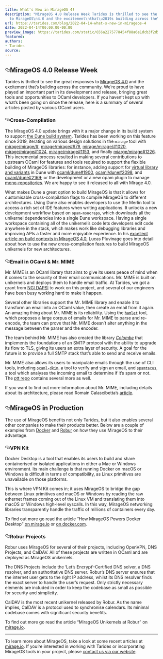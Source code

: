 ```yaml
---
title: What's New in MirageOS 4!
description: "MirageOS 4.0 Release Week Tarides is thrilled to see the great responses
  to MirageOS\n4.0 and the excitement\nthat\u2019s building across the\u2026"
url: https://tarides.com/blog/2022-04-14-what-s-new-in-mirageos-4
date: 2022-04-14T00:00:00-00:00
preview_image: https://tarides.com/static/656a2275778454f88a6e1dcb3f2d53cf/2070e/mirage2.jpg
featured:
authors:
- Tarides
source:
---
```


<h2 style="position:relative;"><a href="https://tarides.com/feed.xml#mirageos-40-release-week" aria-label="mirageos 40 release week permalink" class="anchor before"><svg aria-hidden="true" focusable="false" height="16" version="1.1" viewbox="0 0 16 16" width="16"><path fill-rule="evenodd" d="M4 9h1v1H4c-1.5 0-3-1.69-3-3.5S2.55 3 4 3h4c1.45 0 3 1.69 3 3.5 0 1.41-.91 2.72-2 3.25V8.59c.58-.45 1-1.27 1-2.09C10 5.22 8.98 4 8 4H4c-.98 0-2 1.22-2 2.5S3 9 4 9zm9-3h-1v1h1c1 0 2 1.22 2 2.5S13.98 12 13 12H9c-.98 0-2-1.22-2-2.5 0-.83.42-1.64 1-2.09V6.25c-1.09.53-2 1.84-2 3.25C6 11.31 7.55 13 9 13h4c1.45 0 3-1.69 3-3.5S14.5 6 13 6z"></path></svg></a>MirageOS 4.0 Release Week</h2>
<p>Tarides is thrilled to see the great responses to <a href="https://mirage.io/blog/announcing-mirage-40">MirageOS
4.0</a> and the excitement
that&rsquo;s building across the community. We&rsquo;re proud to have played an
important part in its development and release, bringing great tools
and opportunities to OCaml developers. If you haven&rsquo;t kept up with
what&rsquo;s been going on since the release, here is a summary of several
articles posted by various OCaml users.</p>
<h3 style="position:relative;"><a href="https://tarides.com/feed.xml#cross-compilation" aria-label="cross compilation permalink" class="anchor before"><svg aria-hidden="true" focusable="false" height="16" version="1.1" viewbox="0 0 16 16" width="16"><path fill-rule="evenodd" d="M4 9h1v1H4c-1.5 0-3-1.69-3-3.5S2.55 3 4 3h4c1.45 0 3 1.69 3 3.5 0 1.41-.91 2.72-2 3.25V8.59c.58-.45 1-1.27 1-2.09C10 5.22 8.98 4 8 4H4c-.98 0-2 1.22-2 2.5S3 9 4 9zm9-3h-1v1h1c1 0 2 1.22 2 2.5S13.98 12 13 12H9c-.98 0-2-1.22-2-2.5 0-.83.42-1.64 1-2.09V6.25c-1.09.53-2 1.84-2 3.25C6 11.31 7.55 13 9 13h4c1.45 0 3-1.69 3-3.5S14.5 6 13 6z"></path></svg></a>Cross-Compilation</h3>
<p>The MirageOS 4.0 update brings with it a major change in its build
system to support <a href="https://dune.build/">the Dune build system</a>.
Tarides has been working on this feature since 2019,
iterating on various design solutions in the <code>mirage</code> tool with
<a href="https://github.com/mirage/mirage/issues/969">mirage/mirage/#</a>,
<a href="https://github.com/mirage/mirage/pull/979">mirage/mirage#979</a>,
<a href="https://github.com/mirage/mirage/pull/1020">mirage/mirage/#1020</a>,
<a href="https://github.com/mirage/mirage/pull/1024">mirage/mirage#1024</a>,
<a href="https://github.com/mirage/mirage/pull/1153">mirage/mirage#1153</a>, and
finally <a href="https://github.com/mirage/mirage/pull/1226">miarge/mirage#1226</a>.
This incremental process resulted in making several contributions to
upstream OCaml for features and tools required to support
the flexible building of MirageOS libraries: for
instance, adding support for <a href="https://dune.readthedocs.io/en/stable/variants.html">virtual library and
variants</a> in Dune
with <a href="https://github.com/ocaml/dune/pull/1900">ocaml/dune#1900</a>,
<a href="https://github.com/ocaml/dune/pull/2098">ocaml/dune#2098</a>, and
<a href="https://github.com/ocaml/dune/pull/2169">ocaml/dune#2169</a>; or the
development or a new opam plugin to manage
<a href="https://github.com/ocamllabs/opam-monorepo">mono-repositories</a>. We
are happy to see it released to all with Mirage 4.0.</p>
<p>What makes Dune a great option to build MirageOS is that it allows for
customisable cross-compilation flags to compile MirageOS to different
architectures. Using Dune also enables developers to use the Merlin
tool to access a rich set of IDE features when writing
applications. It unlocks a new development workflow based on
<code>opam-monorepo</code>, which downloads all the unikernel dependencies into a
single Dune workspace. Having a single workspace containing all of the
unikernel&rsquo;s code lets developers edit code anywhere in the stack,
which makes work like debugging libraries and improving APIs a faster
and more enjoyable experience. In his <a href="https://mirage.io/blog/2022-03-30.cross-compilation">excellent article on build
contexts in MirageOS
4.0</a>, Lucas
Pluvinage goes into detail about how to use the new cross-compilation
features to build MirageOS unikernels for new architectures.</p>
<h3 style="position:relative;"><a href="https://tarides.com/feed.xml#email-in-ocaml--mr-mime" aria-label="email in ocaml  mr mime permalink" class="anchor before"><svg aria-hidden="true" focusable="false" height="16" version="1.1" viewbox="0 0 16 16" width="16"><path fill-rule="evenodd" d="M4 9h1v1H4c-1.5 0-3-1.69-3-3.5S2.55 3 4 3h4c1.45 0 3 1.69 3 3.5 0 1.41-.91 2.72-2 3.25V8.59c.58-.45 1-1.27 1-2.09C10 5.22 8.98 4 8 4H4c-.98 0-2 1.22-2 2.5S3 9 4 9zm9-3h-1v1h1c1 0 2 1.22 2 2.5S13.98 12 13 12H9c-.98 0-2-1.22-2-2.5 0-.83.42-1.64 1-2.09V6.25c-1.09.53-2 1.84-2 3.25C6 11.31 7.55 13 9 13h4c1.45 0 3-1.69 3-3.5S14.5 6 13 6z"></path></svg></a>Email in OCaml &amp; Mr. MIME</h3>
<p>Mr. MIME is an OCaml library that aims to give its users peace of mind
when it comes to the security of their email communications. Mr. MIME
is built on unikernels and deploys them to handle email traffic. At
Tarides, we got a grant from <a href="https://dapsi.ngi.eu/">NGI DAPSI</a> to
work on this project, and several of our engineers have been busy
working hard to make it happen.</p>
<p>Several other libraries support the Mr. MIME library and enable it to
transform an email into an OCaml value, then create an email from it
again. An amazing thing about Mr. MIME is its reliability. Using the
<a href="https://github.com/mirage/hamlet"><code>hamlet</code></a> tool, which proposes a
large corpus of emails for Mr. MIME to parse and re-encode, the team
can prove that Mr. MIME doesn&rsquo;t alter anything in the message between
the parser and the encoder.</p>
<p>The team behind Mr. MIME has also created the library
<em><a href="https://github.com/mirage/colombe">Colombe</a></em> that implements the
foundations of an SMTP protocol with the ability to upgrade its flow
to TLS, giving its users an extra layer of security. A goal for the
future is to provide a full SMTP stack that&rsquo;s able to send and receive
emails.</p>
<p>Mr. MIME also allows its users to manipulate emails through the use of
CLI tools, including
<a href="https://github.com/mirage/ocaml-dkim"><code>ocaml-dkim</code></a>, a tool to verify
and sign an email, and
<a href="https://github.com/mirage/spamtacus"><code>spamtacus</code></a>, a tool which
analyses the incoming email to determine if it&rsquo;s spam or not. The
<a href="https://github.com/mirage/ptt">ptt repo</a> contains several more as well.</p>
<p>If you want to find out more information about Mr. MIME, including
details about its architecture, please read Romain Calascibetta&rsquo;s
<a href="https://mirage.io/blog/2022-04-01-Mr-MIME">article</a>.</p>
<h2 style="position:relative;"><a href="https://tarides.com/feed.xml#mirageos-in-production" aria-label="mirageos in production permalink" class="anchor before"><svg aria-hidden="true" focusable="false" height="16" version="1.1" viewbox="0 0 16 16" width="16"><path fill-rule="evenodd" d="M4 9h1v1H4c-1.5 0-3-1.69-3-3.5S2.55 3 4 3h4c1.45 0 3 1.69 3 3.5 0 1.41-.91 2.72-2 3.25V8.59c.58-.45 1-1.27 1-2.09C10 5.22 8.98 4 8 4H4c-.98 0-2 1.22-2 2.5S3 9 4 9zm9-3h-1v1h1c1 0 2 1.22 2 2.5S13.98 12 13 12H9c-.98 0-2-1.22-2-2.5 0-.83.42-1.64 1-2.09V6.25c-1.09.53-2 1.84-2 3.25C6 11.31 7.55 13 9 13h4c1.45 0 3-1.69 3-3.5S14.5 6 13 6z"></path></svg></a>MirageOS in Production</h2>
<p>The use of MirageOS benefits not only Tarides, but it also enables
several other companies to make their products better. Below are a
couple of examples from <a href="https://docker.com">Docker</a> and
<a href="https://robur.coop">Robur</a> on how they use MirageOS to their
advantage.</p>
<h3 style="position:relative;"><a href="https://tarides.com/feed.xml#vpn-kit" aria-label="vpn kit permalink" class="anchor before"><svg aria-hidden="true" focusable="false" height="16" version="1.1" viewbox="0 0 16 16" width="16"><path fill-rule="evenodd" d="M4 9h1v1H4c-1.5 0-3-1.69-3-3.5S2.55 3 4 3h4c1.45 0 3 1.69 3 3.5 0 1.41-.91 2.72-2 3.25V8.59c.58-.45 1-1.27 1-2.09C10 5.22 8.98 4 8 4H4c-.98 0-2 1.22-2 2.5S3 9 4 9zm9-3h-1v1h1c1 0 2 1.22 2 2.5S13.98 12 13 12H9c-.98 0-2-1.22-2-2.5 0-.83.42-1.64 1-2.09V6.25c-1.09.53-2 1.84-2 3.25C6 11.31 7.55 13 9 13h4c1.45 0 3-1.69 3-3.5S14.5 6 13 6z"></path></svg></a>VPN Kit</h3>
<p>Docker Desktop is a tool that enables its users to build and share
containerised or isolated applications in either a Mac or Windows
environment. Its main challenge is that running Docker on macOS or
Windows is difficult in terms of compatibility, as Linux primitives
are unavailable on those platforms.</p>
<p>This is where VPN Kit comes in; it uses MirageOS to bridge the gap
between Linux primitives and macOS or Windows by reading the raw
ethernet frames coming out of the Linux VM and translating them into
macOS or Windows high-level syscalls. In this way, MirageOS networking
libraries transparently handle the traffic of millions of containers
every day.</p>
<p>To find out more go read the article &ldquo;How MirageOS Powers Docker
Desktop&rdquo; <a href="https://mirage.io/blog/2022-04-06.vpnkit">on mirage.io</a>
or
<a href="https://www.docker.com/blog/how-docker-desktop-networking-works-under-the-hood/">on docker.com</a>.</p>
<h3 style="position:relative;"><a href="https://tarides.com/feed.xml#robur-projects" aria-label="robur projects permalink" class="anchor before"><svg aria-hidden="true" focusable="false" height="16" version="1.1" viewbox="0 0 16 16" width="16"><path fill-rule="evenodd" d="M4 9h1v1H4c-1.5 0-3-1.69-3-3.5S2.55 3 4 3h4c1.45 0 3 1.69 3 3.5 0 1.41-.91 2.72-2 3.25V8.59c.58-.45 1-1.27 1-2.09C10 5.22 8.98 4 8 4H4c-.98 0-2 1.22-2 2.5S3 9 4 9zm9-3h-1v1h1c1 0 2 1.22 2 2.5S13.98 12 13 12H9c-.98 0-2-1.22-2-2.5 0-.83.42-1.64 1-2.09V6.25c-1.09.53-2 1.84-2 3.25C6 11.31 7.55 13 9 13h4c1.45 0 3-1.69 3-3.5S14.5 6 13 6z"></path></svg></a>Robur Projects</h3>
<p>Robur uses MirageOS for several of their projects, including OpenVPN,
DNS Projects, and CalDAV. All of these projects are written in OCaml
and are deployed as MirageOS unikernels.</p>
<p>The DNS Projects include the &lsquo;Let&rsquo;s Encrypt&rsquo;-Certified DNS solver, a
DNS resolver, and an authoritative DNS server. Robur&rsquo;s DNS server
ensures that the internet user gets to the right IP address, whilst
its DNS resolver finds the exact server to handle the user&rsquo;s
request. Only strictly necessary elements are included in order to
keep the codebase as small as possible for security and
simplicity.</p>
<p>CalDAV is the most recent unikernel released by Robur. As the name
implies, CalDAV is a protocol used to synchronise calendars.
Its minimal codebase comes with significant security benefits.</p>
<p>To find out more go read the article &ldquo;MirageOS Unikernels at Robur&rdquo; on
<a href="https://mirage.io/blog/2022-04-08.robur">mirage.io</a>.</p>
<hr/>
<p>To learn more about MirageOS, take a look at some recent articles at
<a href="https://mirage.io">mirage.io</a>.
If you&rsquo;re interested in working with Tarides or
incorporating MirageOS tools in your project, please <a href="https://tarides.com/company">contact us via
our website</a>.</p>
